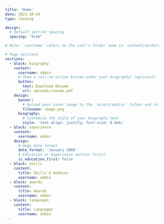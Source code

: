 ```yaml
---
title: 'Home'
date: 2023-10-24
type: landing

design:
  # Default section spacing
  spacing: "4rem"

# Note: `username` refers to the user's folder name in `content/authors/`

# Page sections
sections:
  - block: biography
    content:
      username: admin
      # Show a call-to-action button under your biography? (optional)
      button:
        text: Download Résumé
        url: uploads/resume.pdf
    design:
      banner:
        # Upload your cover image to the `assets/media/` folder and reference it here
        filename: image.png
      biography:
        # Customize the style of your biography text
        style: 'text-align: justify; font-size: 0.8em;'
  - block: experience
    content:
      username: admin
    design:
      # Hugo date format
      date_format: 'January 2006'
      # Education or Experience section first?
      is_education_first: false
  - block: skills
    content:
      title: Skills & Hobbies
      username: admin
  - block: awards
    content:
      title: Awards
      username: admin
  - block: languages
    content:
      title: Languages
      username: admin
---
```

